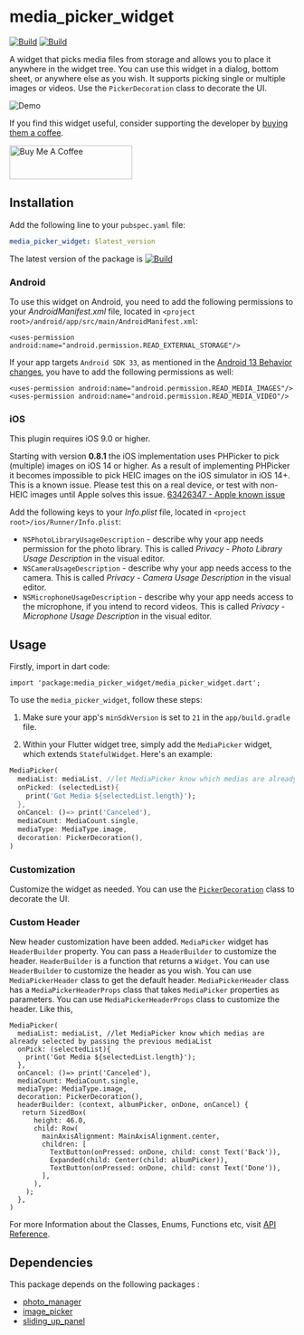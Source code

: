 # media_picker_widget

[![Build](https://img.shields.io/badge/pub-v1.0.4-%23009F00)](https://pub.dev/packages/media_picker_widget)
[![Build](https://img.shields.io/badge/licence-MIT-%23f16f12)](https://github.com/rafid08/media_picker_widget/blob/master/LICENSE)

A widget that picks media files from storage and allows you to place it anywhere in the widget tree. You can use this widget in a dialog, bottom sheet, or anywhere else as you wish. It supports picking single or multiple images or videos. Use the `PickerDecoration` class to decorate the UI.

![Demo](https://raw.githubusercontent.com/rafid08/media_picker_widget/master/resources/demo.gif)

If you find this widget useful, consider supporting the developer by [buying them a coffee](https://www.buymeacoffee.com/rafid).

<a href="https://www.buymeacoffee.com/rafid" target="_blank"><img src="https://cdn.buymeacoffee.com/buttons/v2/default-blue.png" alt="Buy Me A Coffee" style="height: 60px !important;width: 217px !important;" ></a>

## Installation

Add the following line to your `pubspec.yaml` file:

```yaml
media_picker_widget: $latest_version
```
The latest version of the package is   [![Build](https://img.shields.io/badge/pub-v1.0.4-%23009F00)](https://pub.dev/packages/media_picker_widget)

### Android

To use this widget on Android, you need to add the following permissions to your _AndroidManifest.xml_ file, located in `<project root>/android/app/src/main/AndroidManifest.xml`:
```
<uses-permission android:name="android.permission.READ_EXTERNAL_STORAGE"/>
```

If your app targets `Android SDK 33`, as mentioned in the [Android 13 Behavior changes](https://developer.android.com/about/versions/13/behavior-changes-13), you have to add the following permissions as well:
```
<uses-permission android:name="android.permission.READ_MEDIA_IMAGES"/>
<uses-permission android:name="android.permission.READ_MEDIA_VIDEO"/>
```

### iOS

This plugin requires iOS 9.0 or higher.

Starting with version **0.8.1** the iOS implementation uses PHPicker to pick (multiple) images on iOS 14 or higher.
As a result of implementing PHPicker it becomes impossible to pick HEIC images on the iOS simulator in iOS 14+. This is a known issue. Please test this on a real device, or test with non-HEIC images until Apple solves this issue. [63426347 - Apple known issue](https://www.google.com/search?q=63426347+apple&sxsrf=ALeKk01YnTMid5S0PYvhL8GbgXJ40ZS[…]t=gws-wiz&ved=0ahUKEwjKh8XH_5HwAhWL_rsIHUmHDN8Q4dUDCA8&uact=5)

Add the following keys to your _Info.plist_ file, located in `<project root>/ios/Runner/Info.plist`:

* `NSPhotoLibraryUsageDescription` - describe why your app needs permission for the photo library. This is called _Privacy - Photo Library Usage Description_ in the visual editor.
* `NSCameraUsageDescription` - describe why your app needs access to the camera. This is called _Privacy - Camera Usage Description_ in the visual editor.
* `NSMicrophoneUsageDescription` - describe why your app needs access to the microphone, if you intend to record videos. This is called _Privacy - Microphone Usage Description_ in the visual editor.

## Usage
Firstly, import in dart code:
```
import 'package:media_picker_widget/media_picker_widget.dart';
```

To use the `media_picker_widget`, follow these steps:

1. Make sure your app's `minSdkVersion` is set to `21` in the `app/build.gradle` file.

2. Within your Flutter widget tree, simply add the `MediaPicker` widget, which extends `StatefulWidget`. Here's an example:
```dart
MediaPicker(
  mediaList: mediaList, //let MediaPicker know which medias are already selected by passing the previous mediaList
  onPicked: (selectedList){
    print('Got Media ${selectedList.length}');
  },
  onCancel: ()=> print('Canceled'),
  mediaCount: MediaCount.single,
  mediaType: MediaType.image,
  decoration: PickerDecoration(),
)
```

### Customization
Customize the widget as needed. You can use the [`PickerDecoration`](https://pub.dev/documentation/media_picker_widget/latest/media_picker_widget/PickerDecoration-class.html) class to decorate the UI.

### Custom Header
New header customization have been added. `MediaPicker` widget has `HeaderBuilder` property. You can pass a `HeaderBuilder` to customize the header. `HeaderBuilder` is a function that returns a `Widget`. You can use `HeaderBuilder` to customize the header as you wish. You can use `MediaPickerHeader` class to get the default header. `MediaPickerHeader` class has a `MediaPickerHeaderProps` class that takes `MediaPicker` properties as parameters. You can use `MediaPickerHeaderProps` class to customize the header. 
Like this,
```
MediaPicker(
  mediaList: mediaList, //let MediaPicker know which medias are already selected by passing the previous mediaList
  onPick: (selectedList){
    print('Got Media ${selectedList.length}');
  },
  onCancel: ()=> print('Canceled'),
  mediaCount: MediaCount.single,
  mediaType: MediaType.image,
  decoration: PickerDecoration(),
  headerBuilder: (context, albumPicker, onDone, onCancel) {
   return SizedBox(
      height: 46.0,
      child: Row(
        mainAxisAlignment: MainAxisAlignment.center,
        children: [
          TextButton(onPressed: onDone, child: const Text('Back')),
          Expanded(child: Center(child: albumPicker)),
          TextButton(onPressed: onDone, child: const Text('Done')),
        ],
      ),
    );
  },
)
```


For more Information about the Classes, Enums, Functions etc, visit [API Reference](https://pub.dev/documentation/media_picker_widget/latest/).


## Dependencies
This package depends on the following packages :
- [photo_manager](https://pub.dev/packages/photo_manager)
- [image_picker](https://pub.dev/packages/image_picker)
- [sliding_up_panel](https://pub.dev/packages/sliding_up_panel)
